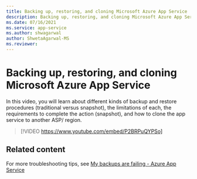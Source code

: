 ```yaml
---
title: Backing up, restoring, and cloning Microsoft Azure App Service
description: Backing up, restoring, and cloning Microsoft Azure App Service
ms.date: 07/16/2021
ms.service: app-service
ms.author: shwagarwal
author: ShwetaAgarwal-MS
ms.reviewer: 
---
```

# Backing up, restoring, and cloning Microsoft Azure App Service

In this video, you will learn about different kinds of backup and restore procedures (traditional versus snapshot), the limitations of each, the requirements to complete the action (snapshot), and how to clone the app service to another ASP/ region.

> [!VIDEO https://www.youtube.com/embed/P2BRPuQYPSo]

## Related content

For more troubleshooting tips, see [My backups are failing - Azure App Service](https://azure.github.io/AppService/2018/01/02/My-Backups-are-failing%2c-Let%27s-open-a-support-ticket.html)
